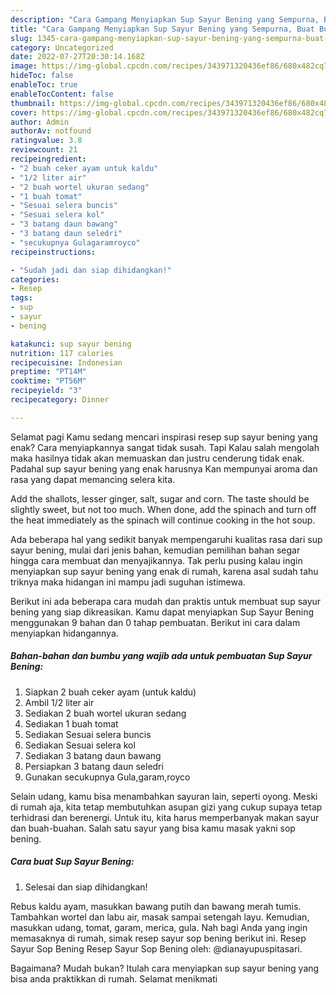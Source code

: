 ```yaml
---
description: "Cara Gampang Menyiapkan Sup Sayur Bening yang Sempurna, Buat Buka Puasa Bisa Manjain Lidah"
title: "Cara Gampang Menyiapkan Sup Sayur Bening yang Sempurna, Buat Buka Puasa Bisa Manjain Lidah"
slug: 1345-cara-gampang-menyiapkan-sup-sayur-bening-yang-sempurna-buat-buka-puasa-bisa-manjain-lidah
category: Uncategorized
date: 2022-07-27T20:30:14.168Z
image: https://img-global.cpcdn.com/recipes/343971320436ef86/680x482cq70/sup-sayur-bening-foto-resep-utama.jpg
hideToc: false
enableToc: true
enableTocContent: false
thumbnail: https://img-global.cpcdn.com/recipes/343971320436ef86/680x482cq70/sup-sayur-bening-foto-resep-utama.jpg
cover: https://img-global.cpcdn.com/recipes/343971320436ef86/680x482cq70/sup-sayur-bening-foto-resep-utama.jpg
author: Admin
authorAv: notfound
ratingvalue: 3.8
reviewcount: 21
recipeingredient:
- "2 buah ceker ayam untuk kaldu"
- "1/2 liter air"
- "2 buah wortel ukuran sedang"
- "1 buah tomat"
- "Sesuai selera buncis"
- "Sesuai selera kol"
- "3 batang daun bawang"
- "3 batang daun seledri"
- "secukupnya Gulagaramroyco"
recipeinstructions:

- "Sudah jadi dan siap dihidangkan!"
categories:
- Resep
tags:
- sup
- sayur
- bening

katakunci: sup sayur bening 
nutrition: 117 calories
recipecuisine: Indonesian
preptime: "PT14M"
cooktime: "PT56M"
recipeyield: "3"
recipecategory: Dinner

---
```



Selamat pagi Kamu sedang mencari inspirasi resep sup sayur bening yang enak? Cara menyiapkannya sangat tidak susah. Tapi Kalau salah mengolah maka hasilnya tidak akan memuaskan dan justru cenderung tidak enak. Padahal sup sayur bening yang enak harusnya Kan mempunyai aroma dan rasa yang dapat memancing selera kita.


Add the shallots, lesser ginger, salt, sugar and corn. The taste should be slightly sweet, but not too much. When done, add the spinach and turn off the heat immediately as the spinach will continue cooking in the hot soup.

Ada beberapa hal yang sedikit banyak mempengaruhi kualitas rasa dari sup sayur bening, mulai dari jenis bahan, kemudian pemilihan bahan segar hingga cara membuat dan menyajikannya. Tak perlu pusing kalau ingin menyiapkan sup sayur bening yang enak di rumah, karena asal sudah tahu triknya maka hidangan ini mampu jadi suguhan istimewa.


Berikut ini ada beberapa cara mudah dan praktis untuk membuat sup sayur bening yang siap dikreasikan. Kamu dapat menyiapkan Sup Sayur Bening menggunakan 9 bahan dan 0 tahap pembuatan. Berikut ini cara dalam menyiapkan hidangannya.

<!--inarticleads1-->

##### Bahan-bahan dan bumbu yang wajib ada untuk pembuatan Sup Sayur Bening:

1. Siapkan 2 buah ceker ayam (untuk kaldu)
1. Ambil 1/2 liter air
1. Sediakan 2 buah wortel ukuran sedang
1. Sediakan 1 buah tomat
1. Sediakan Sesuai selera buncis
1. Sediakan Sesuai selera kol
1. Sediakan 3 batang daun bawang
1. Persiapkan 3 batang daun seledri
1. Gunakan secukupnya Gula,garam,royco


Selain udang, kamu bisa menambahkan sayuran lain, seperti oyong. Meski di rumah aja, kita tetap membutuhkan asupan gizi yang cukup supaya tetap terhidrasi dan berenergi. Untuk itu, kita harus memperbanyak makan sayur dan buah-buahan. Salah satu sayur yang bisa kamu masak yakni sop bening. 

<!--inarticleads2-->

##### Cara buat Sup Sayur Bening:


1. Selesai dan siap dihidangkan!

Rebus kaldu ayam, masukkan bawang putih dan bawang merah tumis. Tambahkan wortel dan labu air, masak sampai setengah layu. Kemudian, masukkan udang, tomat, garam, merica, gula. Nah bagi Anda yang ingin memasaknya di rumah, simak resep sayur sop bening berikut ini. Resep Sayur Sop Bening Resep Sayur Sop Bening oleh: @dianayupuspitasari. 

Bagaimana? Mudah bukan? Itulah cara menyiapkan sup sayur bening yang bisa anda praktikkan di rumah. Selamat menikmati
